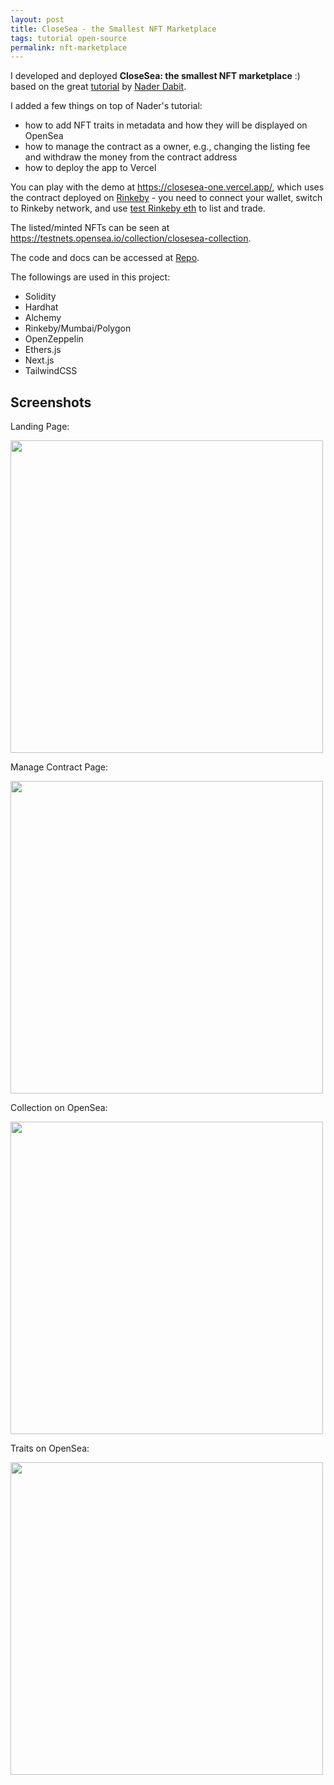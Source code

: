 ```yaml
---
layout: post
title: CloseSea - the Smallest NFT Marketplace
tags: tutorial open-source
permalink: nft-marketplace
---
```


I developed and deployed **CloseSea: the smallest NFT marketplace** :) based on the great [tutorial](https://dev.to/edge-and-node/building-scalable-full-stack-apps-on-ethereum-with-polygon-2cfb) by [Nader Dabit](https://twitter.com/dabit3).

I added a few things on top of Nader's tutorial:

- how to add NFT traits in metadata and how they will be displayed on OpenSea
- how to manage the contract as a owner, e.g., changing the listing fee and withdraw the money from the contract address
- how to deploy the app to Vercel

You can play with the demo at https://closesea-one.vercel.app/, which uses the contract deployed on [Rinkeby](https://rinkeby.etherscan.io/address/0xf8b580081eC9b00d6A43e29747BE3D19898a1961) - you need to connect your wallet, switch to Rinkeby network, and use [test Rinkeby eth](https://harrywang.me/get-eth) to list and trade.

The listed/minted NFTs can be seen at https://testnets.opensea.io/collection/closesea-collection.

The code and docs can be accessed at [Repo](https://github.com/harrywang/closesea).

The followings are used in this project:

- Solidity
- Hardhat
- Alchemy
- Rinkeby/Mumbai/Polygon
- OpenZeppelin
- Ethers.js
- Next.js
- TailwindCSS

## Screenshots

Landing Page:

<img class="mx-auto" width='500' src="https://user-images.githubusercontent.com/595772/172938229-8dbcdb2e-dc53-4b3d-9eb3-e9fea73e665d.png">

Manage Contract Page:

<img class="mx-auto" width='500' src="https://user-images.githubusercontent.com/595772/172937530-9743a964-1334-4e3f-b811-cb4841319542.png">

Collection on OpenSea:

<img class="mx-auto" width='500' src="https://user-images.githubusercontent.com/595772/172938505-0ccace98-f58d-4cf8-8d75-615f473d60da.png">

Traits on OpenSea:

<img class="mx-auto" width='500' src="https://user-images.githubusercontent.com/595772/172937610-e55b66fb-9089-4f7d-b1a3-be5398058049.png">
